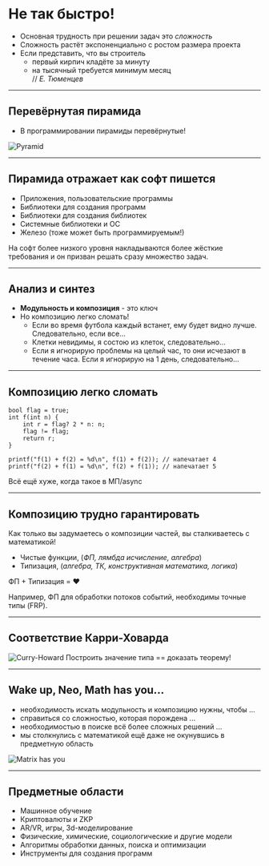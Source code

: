 # Не так быстро!

- Основная трудность при решении задач это *сложность*
- Сложность растёт экспоненциально с ростом размера проекта
- Если представить, что вы строитель
    - первый кирпич кладёте за минуту
    - на тысячный требуется минимум месяц <br /> 
      // _Е. Тюменцев_

----

## Перевёрнутая пирамида

- В программировании пирамиды перевёрнутые!

![Pyramid](slides/03-not-so-fast/pyramid.jpg) <!-- .element: style="max-height: 400px;" class="plain" -->

----

## Пирамида отражает как софт пишется

- Приложения, пользовательские программы
- Библиотеки для создания программ
- Библиотеки для создания библиотек
- Системные библиотеки и ОС
- Железо (тоже может быть программируемым!)

На софт более низкого уровня накладываются более жёсткие требования
и он призван решать сразу множество задач. 

----

## Анализ и синтез

- **Модульность и композиция** - это ключ
- Но композицию легко сломать!
    - Если во время футбола каждый встанет, ему будет видно лучше. Следовательно, если все...
    - Клетки невидимы, я состою из клеток, следовательно...
    - Если я игнорирую проблемы на целый час, то они исчезают в течение часа. 
      Если я игнорирую на 1 день, следовательно...

----

## Композицию легко сломать

```clang
bool flag = true;
int f(int n) { 
    int r = flag? 2 * n: n;
    flag != flag;
    return r;
}

printf("f(1) + f(2) = %d\n", f(1) + f(2)); // напечатает 4
printf("f(2) + f(1) = %d\n", f(2) + f(1)); // напечатает 5
```

Всё ещё хуже, когда такое в МП/async <!-- .element class="fragment" -->

----

## Композицию трудно гарантировать

Как только вы задумаетесь о композиции частей, вы сталкиваетесь с математикой!

- Чистые функции, (_ФП, лямбда исчисление, алгебра_)
- Типизация, (_алгебра, ТК, конструктивная математика, логика_)

ФП + Типизация = ♥

Например, ФП для обработки потоков событий, необходимы точные типы (FRP).

----

## Соответствие Карри-Ховарда

![Curry-Howard](slides/03-not-so-fast/curry-howard.png) <!-- .element height="500" -->
Построить значение типа == доказать теорему! 

----

## Wake up, Neo, Math has you... 

- необходимость искать модульность и композицию нужны, чтобы ...
- справиться со сложностью, которая порождена ...
- необходимостью в поиске всё более сложных решений ...
- мы столкнулись с математикой ещё даже не окунувшись в предметную область

![Matrix has you](slides/03-not-so-fast/matrix.jpg) <!-- .element height="300" -->

----

## Предметные области

- Машинное обучение
- Криптовалюты и ZKP
- AR/VR, игры, 3d-моделирование
- Физические, химические, социологические и другие модели
- Алгоритмы обработки данных, поиска и оптимизации
- Инструменты для создания программ
